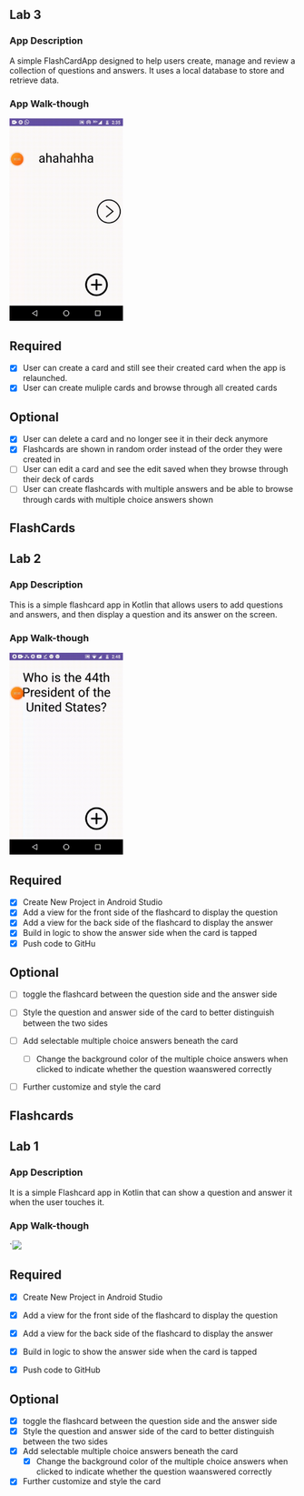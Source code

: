 ## Lab 3

### App Description
A simple FlashCardApp designed to help users create, manage and review a collection of questions and answers. It uses a local database to store and retrieve data.

### App Walk-though

<img src="https://github.com/Vico509/FlashCards/blob/master/lab3_optional.gif" width=200><br>

## Required
- [x] User can create a card and still see their created card when the app is relaunched.
- [x] User can create muliple cards and browse through all created cards

## Optional
- [x] User can delete a card and no longer see it in their deck anymore
- [x] Flashcards are shown in random order instead of the order they were created in
- [ ] User can edit a card and see the edit saved when they browse through their deck of cards
- [ ] User can create flashcards with multiple answers and be able to browse through cards with multiple choice answers shown

## FlashCards

## Lab 2

### App Description
This is a simple flashcard app in Kotlin  that allows users to add questions and answers, and then display a question and its answer on the screen.

### App Walk-though

<img src="https://github.com/Vico509/FlashCards/blob/master/card_lab2_required1.gif" width=200><br>



## Required
- [x] Create New Project in Android Studio
- [x] Add a view for the front side of the flashcard to display the question
- [x] Add a view for the back side of the flashcard to display the answer
- [x] Build in logic to show the answer side when the card is tapped
- [x] Push code to GitHu
## Optional
- [ ] toggle the flashcard between the question side and the answer side
- [ ] Style the question and answer side of the card to better distinguish between the two sides
- [ ] Add selectable multiple choice answers beneath the card
   - [ ] Change the background color of the multiple choice answers when clicked to indicate whether the question waanswered correctly
- [ ] Further customize and style the card




## Flashcards

## Lab 1

### App Description
It is a simple Flashcard app in Kotlin that can show a question and answer it when the user touches it.

### App Walk-though
`<img src="https://i.imgur.com/k5CKb4N.gif" width=200><br>

## Required
- [x] Create New Project in Android Studio
- [x] Add a view for the front side of the flashcard to display the question
- [x] Add a view for the back side of the flashcard to display the answer
- [x] Build in logic to show the answer side when the card is tapped
- [x] Push code to GitHub


## Optional
- [x] toggle the flashcard between the question side and the answer side
- [x] Style the question and answer side of the card to better distinguish between the two sides
- [x] Add selectable multiple choice answers beneath the card
   - [x] Change the background color of the multiple choice answers when clicked to indicate whether the question waanswered correctly
- [x] Further customize and style the card
